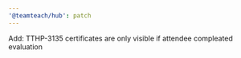 ```yaml
---
'@teamteach/hub': patch
---
```


Add: TTHP-3135 certificates are only visible if attendee compleated evaluation
